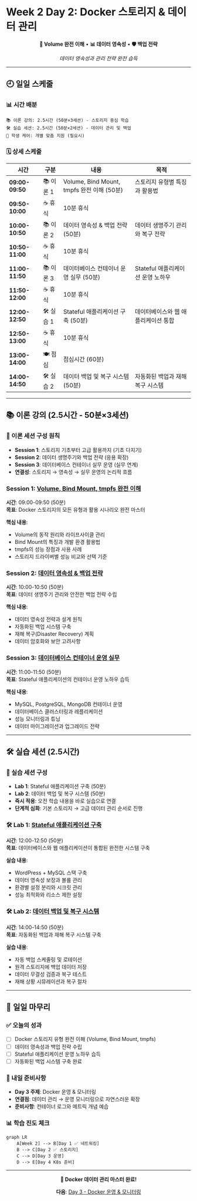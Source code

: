 # Week 2 Day 2: Docker 스토리지 & 데이터 관리

<div align="center">

**💾 Volume 완전 이해** • **📊 데이터 영속성** • **🛡️ 백업 전략**

*데이터 영속성과 관리 전략 완전 습득*

</div>

---

## 🕘 일일 스케줄

### 📊 시간 배분
```
📚 이론 강의: 2.5시간 (50분×3세션) - 스토리지 중심 학습
🛠️ 실습 세션: 2.5시간 (50분×2세션) - 데이터 관리 및 백업
👥 학생 케어: 개별 맞춤 지원 (필요시)
```

### 🗓️ 상세 스케줄
| 시간 | 구분 | 내용 | 목적 |
|------|------|------|------|
| **09:00-09:50** | 📚 이론 1 | Volume, Bind Mount, tmpfs 완전 이해 (50분) | 스토리지 유형별 특징과 활용법 |
| **09:50-10:00** | ☕ 휴식 | 10분 휴식 | |
| **10:00-10:50** | 📚 이론 2 | 데이터 영속성 & 백업 전략 (50분) | 데이터 생명주기 관리와 복구 전략 |
| **10:50-11:00** | ☕ 휴식 | 10분 휴식 | |
| **11:00-11:50** | 📚 이론 3 | 데이터베이스 컨테이너 운영 실무 (50분) | Stateful 애플리케이션 운영 노하우 |
| **11:50-12:00** | ☕ 휴식 | 10분 휴식 | |
| **12:00-12:50** | 🛠️ 실습 1 | Stateful 애플리케이션 구축 (50분) | 데이터베이스와 웹 애플리케이션 통합 |
| **12:50-13:00** | ☕ 휴식 | 10분 휴식 | |
| **13:00-14:00** | 🍽️ 점심 | 점심시간 (60분) | |
| **14:00-14:50** | 🛠️ 실습 2 | 데이터 백업 및 복구 시스템 (50분) | 자동화된 백업과 재해 복구 시스템 |

---

## 📚 이론 강의 (2.5시간 - 50분×3세션)

### 🎯 이론 세션 구성 원칙
- **Session 1**: 스토리지 기초부터 고급 활용까지 (기초 다지기)
- **Session 2**: 데이터 생명주기와 백업 전략 (응용 확장)
- **Session 3**: 데이터베이스 컨테이너 실무 운영 (실무 연계)
- **연결성**: 스토리지 → 영속성 → 실무 운영의 논리적 흐름

### Session 1: [Volume, Bind Mount, tmpfs 완전 이해](./session_1.md)
**시간**: 09:00-09:50 (50분)  
**목표**: Docker 스토리지의 모든 유형과 활용 시나리오 완전 마스터

**핵심 내용**:
- Volume의 동작 원리와 라이프사이클 관리
- Bind Mount의 특징과 개발 환경 활용법
- tmpfs의 성능 장점과 사용 사례
- 스토리지 드라이버별 성능 비교와 선택 기준

### Session 2: [데이터 영속성 & 백업 전략](./session_2.md)
**시간**: 10:00-10:50 (50분)  
**목표**: 데이터 생명주기 관리와 안전한 백업 전략 수립

**핵심 내용**:
- 데이터 영속성 전략과 설계 원칙
- 자동화된 백업 시스템 구축
- 재해 복구(Disaster Recovery) 계획
- 데이터 암호화와 보안 고려사항

### Session 3: [데이터베이스 컨테이너 운영 실무](./session_3.md)
**시간**: 11:00-11:50 (50분)  
**목표**: Stateful 애플리케이션의 컨테이너 운영 노하우 습득

**핵심 내용**:
- MySQL, PostgreSQL, MongoDB 컨테이너 운영
- 데이터베이스 클러스터링과 레플리케이션
- 성능 모니터링과 튜닝
- 데이터 마이그레이션과 업그레이드 전략

---

## 🛠️ 실습 세션 (2.5시간)

### 🎯 실습 세션 구성
- **Lab 1**: Stateful 애플리케이션 구축 (50분)
- **Lab 2**: 데이터 백업 및 복구 시스템 (50분)
- **즉시 적용**: 오전 학습 내용을 바로 실습으로 연결
- **단계적 심화**: 기본 스토리지 → 고급 데이터 관리 순서로 진행

### 🛠️ Lab 1: [Stateful 애플리케이션 구축](./lab_1.md)
**시간**: 12:00-12:50 (50분)  
**목표**: 데이터베이스와 웹 애플리케이션이 통합된 완전한 시스템 구축

**실습 내용**:
- WordPress + MySQL 스택 구축
- 데이터 영속성 보장과 볼륨 관리
- 환경별 설정 분리와 시크릿 관리
- 성능 최적화와 리소스 제한 설정

### 🛠️ Lab 2: [데이터 백업 및 복구 시스템](./lab_2.md)
**시간**: 14:00-14:50 (50분)  
**목표**: 자동화된 백업과 재해 복구 시스템 구축

**실습 내용**:
- 자동 백업 스케줄링 및 로테이션
- 원격 스토리지에 백업 데이터 저장
- 데이터 무결성 검증과 복구 테스트
- 재해 상황 시뮤레이션과 복구 절차

---

## 📝 일일 마무리

### ✅ 오늘의 성과
- [ ] Docker 스토리지 유형 완전 이해 (Volume, Bind Mount, tmpfs)
- [ ] 데이터 영속성과 백업 전략 수립
- [ ] Stateful 애플리케이션 운영 노하우 습득
- [ ] 자동화된 백업 시스템 구축 완료

### 🎯 내일 준비사항
- **Day 3 주제**: Docker 운영 & 모니터링
- **연결점**: 데이터 관리 → 운영 모니터링으로 자연스러운 확장
- **준비사항**: 컨테이너 로그와 메트릭 개념 예습

### 📊 학습 진도 체크
```mermaid
graph LR
    A[Week 2] --> B[Day 1 ✅ 네트워킹]
    B --> C[Day 2 ✅ 스토리지]
    C --> D[Day 3 운영]
    D --> E[Day 4 K8s 준비]
```

---

<div align="center">

**💾 Docker 데이터 관리 마스터 완료!**

**다음**: [Day 3 - Docker 운영 & 모니터링](../day3/README.md)

</div>
